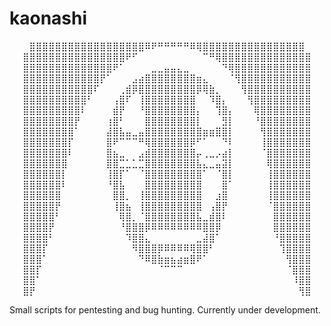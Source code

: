 # kaonashi

<div align="center">
⣿⣿⣿⣿⣿⣿⣿⣿⣿⣿⣿⣿⣿⣿⣿⣿⣿⣿⠿⠟⠛⠛⠛⠛⠛⠿⢿⣿⣿⣿⣿⣿⣿⣿⣿⣿⣿⣿⣿⣿⣿⣿⣿
⣿⣿⣿⣿⣿⣿⣿⣿⣿⣿⣿⣿⣿⣿⣿⣿⠟⠋⠀⠀⠀⠀⠀⠀⠀⠀⠀⠀⠉⠛⢿⣿⣿⣿⣿⣿⣿⣿⣿⣿⣿⣿⣿⣿⣿
⣿⣿⣿⣿⣿⣿⣿⣿⣿⣿⣿⣿⣿⣿⠟⠁⠀⠀⠀⠀⣀⣀⣤⣤⣄⣀⠀⠀⠀⠀⠀⠙⢿⣿⣿⣿⣿⣿⣿⣿⣿⣿⣿⣿⣿
⣿⣿⣿⣿⣿⣿⣿⣿⣿⣿⣿⣿⡟⠁⠀⠀⠀⣠⣴⣿⣿⣿⣿⣿⣿⣿⣿⣶⣄⠀⠀⠀⠈⢻⣿⣿⣿⣿⣿⣿⣿⣿⣿⣿⣿
⣿⣿⣿⣿⣿⣿⣿⣿⣿⣿⣿⠏⠀⠀⠀⢀⣾⡿⣿⣿⣿⣿⣿⣿⣿⣿⣿⡿⢿⣷⡀⠀⠀⠀⢻⣿⣿⣿⣿⣿⣿⣿⣿⣿⣿
⣿⣿⣿⣿⣿⣿⣿⣿⣿⣿⠃⠀⠀⠀⢠⣿⠏⠀⢸⣿⣿⣿⣿⣿⣿⣿⣿⠀⠀⠹⣿⡄⠀⠀⠀⢻⣿⣿⣿⣿⣿⣿⣿⣿⣿
⣿⣿⣿⣿⣿⣿⣿⣿⣿⠇⠀⠀⠀⠀⣾⡟⠀⠀⠘⣿⣿⣿⣿⣿⣿⣿⣿⡄⠀⠀⢹⣿⡄⠀⠀⠀⢿⣿⣿⣿⣿⣿⣿⣿⣿
⣿⣿⣿⣿⣿⣿⣿⣿⡟⠀⠀⠀⠀⢰⣿⠃⠀⠀⠀⣿⣿⣿⣿⣿⣿⣿⣿⡇⠀⠀⠀⣻⡇⠀⠀⠀⠘⣿⣿⣿⣿⣿⣿⣿⣿
⣿⣿⣿⣿⣿⣿⣿⣿⠁⠀⠀⠀⠀⣼⣿⣧⣤⣀⣤⣿⣿⣿⣿⣿⣿⣿⣿⣿⣶⣶⣿⣿⡇⠀⠀⠀⠀⢻⣿⣿⣿⣿⣿⣿⣿
⣿⣿⣿⣿⣿⣿⣿⡏⠀⠀⠀⠀⠀⣿⠟⠉⠉⠉⠛⢿⣿⣿⣿⣿⣿⣿⡿⠋⠁⠀⠀⠙⠇⠀⠀⠀⠀⢸⣿⣿⣿⣿⣿⣿⣿
⣿⣿⣿⣿⣿⣿⣿⠇⠀⠀⠀⠀⠀⣿⣦⣀⠀⠀⣠⣾⣿⣿⣿⣿⣿⣿⣿⡤⢀⣀⡠⣴⡇⠀⠀⠀⠀⠈⣿⣿⣿⣿⣿⣿⣿
⣿⣿⣿⣿⣿⣿⣿⠀⠀⠀⠀⠀⠀⣿⣿⣉⣁⣁⣉⣿⣿⣿⣿⣿⣿⣿⣿⣧⣄⣀⣤⣽⡇⠀⠀⠀⠀⠀⢿⣿⣿⣿⣿⣿⣿
⣿⣿⣿⣿⣿⣿⡇⠀⠀⠀⠀⠀⠀⢸⣿⡏⠁⠀⠈⣿⣿⣿⣿⣿⣿⣿⣿⣿⠁⠀⠈⣿⡇⠀⠀⠀⠀⠀⢸⣿⣿⣿⣿⣿⣿
⣿⣿⣿⣿⣿⣿⠇⠀⠀⠀⠀⠀⠀⠘⣿⣧⠀⠀⠀⣿⣿⣿⣿⣿⣿⣿⣿⣿⠀⠀⠀⣿⠁⠀⠀⠀⠀⠀⢸⣿⣿⣿⣿⣿⣿
⣿⣿⣿⣿⣿⣿⠀⠀⠀⠀⠀⠀⠀⠀⣿⣿⡀⠀⢸⣿⣿⣿⣿⣿⣿⣿⣿⣿⠀⠀⣰⣿⠀⠀⠀⠀⠀⠀⢸⣿⣿⣿⣿⣿⣿
⣿⣿⣿⣿⣿⡟⠀⠀⠀⠀⠀⠀⠀⠀⢸⣿⣦⠀⢸⣿⣿⣿⣿⣿⣿⣿⣿⣿⠀⢠⣿⡟⠀⠀⠀⠀⠀⠀⠈⣿⣿⣿⣿⣿⣿
⣿⣿⣿⣿⣿⠃⠀⠀⠀⠀⠀⠀⠀⠀⠀⢿⣿⡀⠈⣿⣿⣿⣿⣿⣿⣿⣿⣧⣀⣾⣿⠇⠀⠀⠀⠀⠀⠀⠀⣿⣿⣿⣿⣿⣿
⣿⣿⣿⣿⡟⠀⠀⠀⠀⠀⠀⠀⠀⠀⠀⠘⣿⣿⣿⡿⠿⠿⠿⠿⠿⠿⠿⠿⣿⣿⡿⠀⠀⠀⠀⠀⠀⠀⠀⣿⣿⣿⣿⣿⣿
⣿⣿⣿⣿⠃⠀⠀⠀⠀⠀⠀⠀⠀⠀⠀⠀⠹⣿⣿⣄⠀⠀⠀⠀⠀⠀⠀⣀⣼⣿⠁⠀⠀⠀⠀⠀⠀⠀⠀⠘⣿⣿⣿⣿⣿
⣿⣿⣿⡏⠀⠀⠀⠀⠀⠀⠀⠀⠀⠀⠀⠀⠀⠻⣿⣿⣿⡿⠿⠿⠿⠿⢿⣿⣿⠃⠀⠀⠀⠀⠀⠀⠀⠀⠀⠀⢹⣿⣿⣿⣿
⣿⣿⣿⠁⠀⠀⠀⠀⠀⠀⠀⠀⠀⠀⠀⠀⠀⠀⠙⠿⣿⣷⣶⣦⣴⣶⣿⠟⠁⠀⠀⠀⠀⠀⠀⠀⠀⠀⠀⠀⠀⢻⣿⣿⣿
⣿⣿⡏⠀⠀⠀⠀⠀⠀⠀⠀⠀⠀⠀⠀⠀⠀⠀⠀⠀⠀⠈⠉⠉⠉⠀⠀⠀⠀⠀⠀⠀⠀⠀⠀⠀⠀⠀⠀⠀⠀⠈⣿⣿⣿
⣿⣿⠁⠀⠀⠀⠀⠀⠀⠀⠀⠀⠀⠀⠀⠀⠀⠀⠀⠀⠀⠀⠀⠀⠀⠀⠀⠀⠀⠀⠀⠀⠀⠀⠀⠀⠀⠀⠀⠀⠀⠀⠸⣿⣿
⣿⡟⠀⠀⠀⠀⠀⠀⠀⠀⠀⠀⠀⠀⠀⠀⠀⠀⠀⠀⠀⠀⠀⠀⠀⠀⠀⠀⠀⠀⠀⠀⠀⠀⠀⠀⠀⠀⠀⠀⠀⠀⠀⢻⣿
</div>

Small scripts for pentesting and bug hunting. Currently under development.